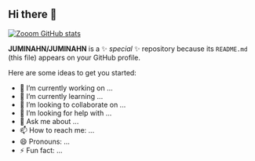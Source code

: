 ## Hi there 👋

[![Zooom GitHub stats](https://github-readme-stats.vercel.app/api?username=JUMINAHN&theme=radical)](https://github.com/anuraghazra/github-readme-stats)




**JUMINAHN/JUMINAHN** is a ✨ _special_ ✨ repository because its `README.md` (this file) appears on your GitHub profile.

Here are some ideas to get you started:

- 🔭 I’m currently working on ...
- 🌱 I’m currently learning ...
- 👯 I’m looking to collaborate on ...
- 🤔 I’m looking for help with ...
- 💬 Ask me about ...
- 📫 How to reach me: ...
- 😄 Pronouns: ...
- ⚡ Fun fact: ...

